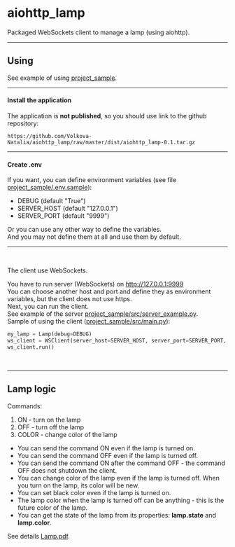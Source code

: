 # aiohttp_lamp

Packaged WebSockets client to manage a lamp (using aiohttp).  

---
## Using

See example of using [project_sample](https://github.com/Volkova-Natalia/aiohttp_lamp/blob/main/project_sample).  

---
#### Install the application
The application is **not published**, so you should use link to the github repository:  
```
https://github.com/Volkova-Natalia/aiohttp_lamp/raw/master/dist/aiohttp_lamp-0.1.tar.gz
```

---
#### Create .env
If you want, you can define environment variables (see file [project_sample/.env.sample](https://github.com/Volkova-Natalia/aiohttp_lamp/blob/main/project_sample/.env.sample)):  
* DEBUG (default "True")  
* SERVER_HOST (default "127.0.0.1")  
* SERVER_PORT (default "9999")  

Or you can use any other way to define the variables.  
And you may not define them at all and use them by default.  

---
<br>

The client use WebSockets.  

You have to run server (WebSockets) on http://127.0.0.1:9999   
You can choose another host and port and define they as environment variables, but the client does not use https.  
Next, you can run the client.  
See example of the server [project_sample/src/server_example.py](https://github.com/Volkova-Natalia/aiohttp_lamp/blob/main/project_sample/src/server_example.py).  
Sample of using the client ([project_sample/src/main.py](https://github.com/Volkova-Natalia/aiohttp_lamp/blob/main/project_sample/src/main.py)):  
```python
my_lamp = Lamp(debug=DEBUG)
ws_client = WSClient(server_host=SERVER_HOST, server_port=SERVER_PORT, lamp=my_lamp)
ws_client.run()
```

<br>

---
## Lamp logic
Commands:  
1) ON - turn on the lamp  
1) OFF - turn off the lamp  
1) COLOR - change color of the lamp  

* You can send the command ON even if the lamp is turned on.  
* You can send the command OFF even if the lamp is turned off.  
* You can send the command ON after the command OFF - the command OFF does not shutdown the client.  
* You can change color of the lamp even if the lamp is turned off. When you turn on the lamp, its color will be new.  
* You can set black color even if the lamp is turned on.  
* The lamp color when the lamp is turned off can be anything - this is the future color of the lamp.  
* You can get the state of the lamp from its properties: **lamp.state** and **lamp.color**.  

See details [Lamp.pdf](https://github.com/Volkova-Natalia/aiohttp_lamp/blob/main/Lamp.pdf).  
